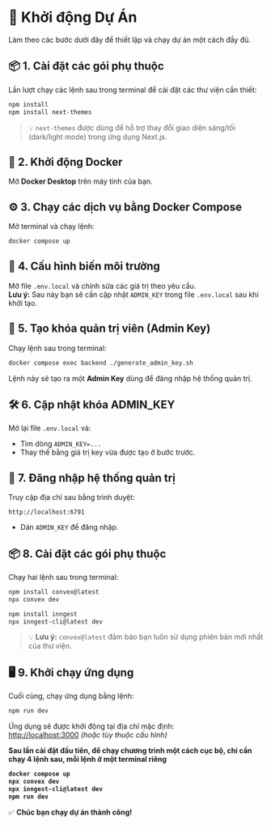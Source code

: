 # 🚀 Khởi động Dự Án

Làm theo các bước dưới đây để thiết lập và chạy dự án một cách đầy đủ.

## 📦 1. Cài đặt các gói phụ thuộc

Lần lượt chạy các lệnh sau trong terminal để cài đặt các thư viện cần thiết:

```bash
npm install
npm install next-themes
```

> 💡 `next-themes` được dùng để hỗ trợ thay đổi giao diện sáng/tối (dark/light mode) trong ứng dụng Next.js.

## 🐳 2. Khởi động Docker

Mở **Docker Desktop** trên máy tính của bạn.

## ⚙️ 3. Chạy các dịch vụ bằng Docker Compose

Mở terminal và chạy lệnh:

```bash
docker compose up
```

## 📝 4. Cấu hình biến môi trường

Mở file `.env.local` và chỉnh sửa các giá trị theo yêu cầu.  
**Lưu ý:** Sau này bạn sẽ cần cập nhật `ADMIN_KEY` trong file `.env.local` sau khi khởi tạo.

## 🔑 5. Tạo khóa quản trị viên (Admin Key)

Chạy lệnh sau trong terminal:

```bash
docker compose exec backend ./generate_admin_key.sh
```

Lệnh này sẽ tạo ra một **Admin Key** dùng để đăng nhập hệ thống quản trị.

## 🛠️ 6. Cập nhật khóa ADMIN_KEY

Mở lại file `.env.local` và:

- Tìm dòng `ADMIN_KEY=...`
- Thay thế bằng giá trị key vừa được tạo ở bước trước.

## 🔐 7. Đăng nhập hệ thống quản trị

Truy cập địa chỉ sau bằng trình duyệt:

```
http://localhost:6791
```

- Dán `ADMIN_KEY` để đăng nhập.

## 📦 8. Cài đặt các gói phụ thuộc

Chạy hai lệnh sau trong terminal:

```bash
npm install convex@latest
npx convex dev

npm install inngest
npx inngest-cli@latest dev
```

> 💡 **Lưu ý:** `convex@latest` đảm bảo bạn luôn sử dụng phiên bản mới nhất của thư viện.

## 🖥️ 9. Khởi chạy ứng dụng

Cuối cùng, chạy ứng dụng bằng lệnh:

```bash
npm run dev
```

Ứng dụng sẽ được khởi động tại địa chỉ mặc định:  
[http://localhost:3000](http://localhost:3000) _(hoặc tùy thuộc cấu hình)_

<b>Sau lần cài đặt đầu tiên, để chạy chương trình một cách cục bộ, chỉ cần chạy 4 lệnh sau, mỗi lệnh ở một terminal riêng

```bash
docker compose up
npx convex dev
npx inngest-cli@latest dev
npm run dev
```

</b>

✅ **Chúc bạn chạy dự án thành công!**
